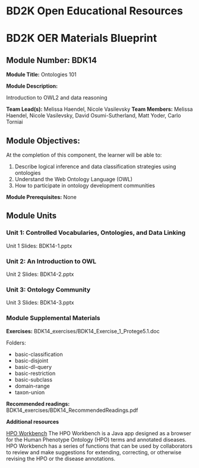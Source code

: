 # BD2K Open Educational Resources


# BD2K OER Materials Blueprint


## Module Number: BDK14

**Module Title:** Ontologies 101

**Module Description:**

Introduction to OWL2 and data reasoning

**Team Lead(s):** Melissa Haendel, Nicole Vasilevsky
**Team Members:** Melissa Haendel, Nicole Vasilevsky, David Osumi-Sutherland, Matt Yoder, Carlo Torniai

## Module Objectives:

At the completion of this component, the learner will be able to:

1. Describe logical inference and data classification strategies using ontologies
2. Understand the Web Ontology Language (OWL)
3. How to participate in ontology development communities

**Module Prerequisites:** None

## Module Units
### Unit 1: Controlled Vocabularies, Ontologies, and Data Linking

Unit 1 Slides: BDK14-1.pptx

### Unit 2: An Introduction to OWL

Unit 2 Slides: BDK14-2.pptx

### Unit 3: Ontology Community

Unit 3 Slides: BDK14-3.pptx

### Module Supplemental Materials

**Exercises:**
BDK14_exercises/BDK14_Exercise_1_Protege5.1.doc

Folders:
- basic-classification
- basic-disjoint
- basic-dl-query
- basic-restriction
- basic-subclass
- domain-range
- taxon-union

**Recommended readings:**
BDK14_exercises/BDK14_RecommendedReadings.pdf

**Additional resources**

[HPO Workbench](http://hpo-workbench.readthedocs.io/en/latest/)
The HPO Workbench is a Java app designed as a browser for the Human Phenotype Ontology (HPO) terms and annotated diseases. HPO Workbench has a series of functions that can be used by collaborators to review and make suggestions for extending, correcting, or otherwise revising the HPO or the disease annotations.


